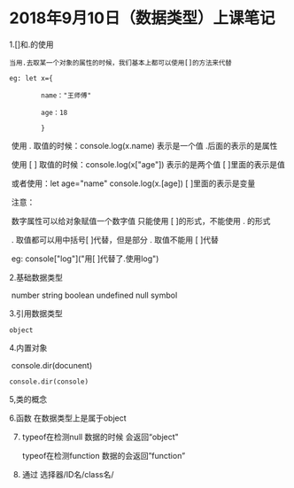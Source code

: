 # 2018年9月10日（数据类型）上课笔记

1.[]和.的使用

	当用.去取某一个对象的属性的时候，我们基本上都可以使用[]的方法来代替

	eg: let x={

			name："王师傅"

			age：18

			}

​		使用 . 取值的时候：console.log(x.name) 表示是一个值  .后面的表示的是属性

​		使用  [ ] 取值的时候：console.log(x["age"]) 表示的是两个值  [ ]里面的表示是值

​		或者使用：let age="name"  console.log(x.[age]) [ ]里面的表示是变量

​		注意：

​			数字属性可以给对象赋值一个数字值   只能使用 [ ]的形式，不能使用 . 的形式

​			. 取值都可以用中括号[ ]代替，但是部分 . 取值不能用 [ ]代替

​			eg: console["log"]("用[ ]代替了.使用log")

2.基础数据类型

​	number  string  boolean  undefined  null  symbol 

3.引用数据类型

	object

4.内置对象

​	console.dir(docunent)

	console.dir(console)

5,类的概念

6.函数 在数据类型上是属于object

7.	typeof在检测null  数据的时候  会返回“object"

	typeof在检测function 数据的会返回”function”

8. 通过  选择器/ID名/class名/